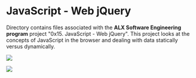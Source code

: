 # JavaScript - Web jQuery


Directory contains files associated with the **ALX Software Engineering program** project "0x15. JavaScript - Web jQuery". This project looks at the concepts of JavaScript in the browser and dealing with data statically versus dynamically.


![](https://s3.amazonaws.com/intranet-projects-files/holbertonschool-higher-level_programming+/305/4724718.jpg)


![](https://s3.amazonaws.com/intranet-projects-files/holbertonschool-higher-level_programming+/305/1f1ihd.jpg)